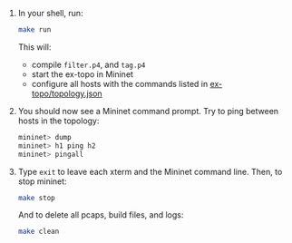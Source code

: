 1. In your shell, run:
   ```bash
   make run
   ```
   This will:
   * compile `filter.p4`, and `tag.p4`
   * start the ex-topo in Mininet 
   * configure all hosts with the commands listed in
   [ex-topo/topology.json](./ex-topo/topology.json)

2. You should now see a Mininet command prompt. Try to ping between
   hosts in the topology:
   ```bash
   mininet> dump
   mininet> h1 ping h2
   mininet> pingall
   ```
3. Type `exit` to leave each xterm and the Mininet command line.
   Then, to stop mininet:
   ```bash
   make stop
   ```
   And to delete all pcaps, build files, and logs:
   ```bash
   make clean
   ```